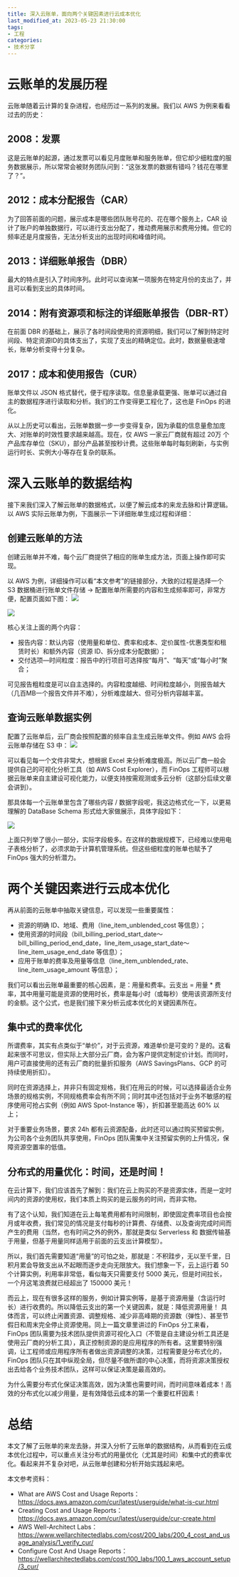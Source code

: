 ```yaml
---
title: 深入云账单，面向两个关键因素进行云成本优化
last_modified_at: 2023-05-23 21:30:00
tags:
- 工程
categories:
- 技术分享
---
```


# 云账单的发展历程
云账单随着云计算的复杂进程，也经历过一系列的发展。我们以 AWS 为例来看看过去的历史：
## 2008：发票
这是云账单的起源，通过发票可以看见月度账单和服务账单，但它却少细粒度的服务数据展示，所以常常会被财务团队问到：“这张发票的数据有错吗？钱花在哪里了？”。
## 2012：成本分配报告（CAR）
为了回答前面的问题，展示成本是哪些团队账号花的、花在哪个服务上，CAR 设计了账户的单独数据行，可以进行支出分配了，推动费用展示和费用分摊。但它的频率还是月度报告，无法分析支出的出现时间和峰值时间。
## 2013：详细账单报告（DBR）
最大的特点是引入了时间序列。此时可以查询某一项服务在特定月份的支出了，并且可以看到支出的具体时间。
## 2014：附有资源项和标注的详细账单报告（DBR-RT）
在前面 DBR 的基础上，展示了各时间段使用的资源明细，我们可以了解到特定时间段、特定资源ID的具体支出了，实现了支出的精确定位。此时，数据量极速增长，账单分析变得十分复杂。
## 2017：成本和使用报告（CUR）
账单文件以 JSON 格式替代，便于程序读取。信息量承载更强、账单可以通过自主的数据程序进行读取和分析。我们的工作变得更工程化了，这也是 FinOps 的进化。

从以上历史可以看出，云账单数据一步一步变得复杂，因为承载的信息量愈加庞大、对账单的时效性要求越来越高。现在，仅 AWS 一家云厂商就有超过 20万 个产品库存单位（SKU），部分产品甚至按秒计费。这些账单每时每刻刷新，与实例运行时长、实例大小等存在复杂的联系。

# 深入云账单的数据结构
接下来我们深入了解云账单的数据格式，以便了解云成本的来龙去脉和计算逻辑。以 AWS 实际云账单为例，下面展示一下详细账单生成过程和详细：
## 创建云账单的方法
创建云账单并不难，每个云厂商提供了相应的账单生成方法，页面上操作即可实现。

以 AWS 为例，详细操作可以看“本文参考”的链接部分，大致的过程是选择一个 S3 数据桶进行账单文件存储 -> 配置账单所需要的内容和生成频率即可，非常方便，配置页面如下图：
<img src="/assets/images/FinOps-3/1.png"/>

<img src="/assets/images/FinOps-3/2.png"/>

核心关注上面的两个内容：

- 报告内容：默认内容（使用量和单位、费率和成本、定价属性-优惠类型和租赁时长）和额外内容（资源 ID、拆分成本分配数据）；
- 交付选项—时间粒度：报告中的行项目可选择按“每月”、“每天”或“每小时”聚合；

可见报告粗粒度是可以自主选择的。内容粒度越细、时间粒度越小，则报告越大（几百MB一个报告文件并不难），分析难度越大、但可分析内容越丰富。

## 查询云账单数据实例
配置了云账单后，云厂商会按照配置的频率自主生成云账单文件。例如 AWS 会将云账单存储在 S3 中：
<img src="/assets/images/FinOps-3/3.png"/>

可以看见每一个文件非常大，想根据 Excel 来分析难度极高。所以云厂商一般会提供自己的可视化分析工具（如 AWS Cost Explorer），而 FinOps 工程师可以根据云账单来自主建设可视化能力，以便支持按需观测或多云分析（这部分后续文章会讲到）。

那具体每一个云账单里包含了哪些内容 / 数据字段呢，我这边格式化一下，以更易理解的 DataBase Schema 形式给大家做展示，具体字段如下：

<img src="/assets/images/FinOps-3/4.png"/>

上面只列举了很小一部分，实际字段极多。在这样的数据规模下，已经难以使用电子表格分析了，必须求助于计算机管理系统。但这些细粒度的账单也赋予了 FinOps 强大的分析潜力。

# 两个关键因素进行云成本优化
再从前面的云账单中抽取关键信息，可以发现一些重要属性：

- 资源的明确 ID、地域、费用（line_item_unblended_cost 等信息）；
- 使用资源的时间段（bill_billing_period_start_date～bill_billing_period_end_date，line_item_usage_start_date～line_item_usage_end_date 等信息）；
- 应用于账单的费率及用量等信息（line_item_unblended_rate、line_item_usage_amount 等信息）；

我们可以看出云账单最重要的核心因素，是：用量和费率。云支出 = 用量 * 费率，其中用量可能是资源的使用时长，费率是每小时（或每秒）使用该资源所支付的金额。这个公式，也是我们接下来分析云成本优化的关键因素所在。

## 集中式的费率优化
所谓费率，其实有点类似于“单价”，对于云资源，难道单价是可变的？是的。这看起来很不可思议，但实际上大部分云厂商，会为客户提供定制定价计划。而同时，用户可直接使用的还有云厂商的批量折扣服务（AWS SavingsPlans、GCP 的可持续使用折扣）。

同时在资源选择上，并非只有固定规格，我们在用云的时候，可以选择最适合业务场景的规格实例，不同规格费率会有所不同；同时其中还包括对于业务不敏感的程序使用可抢占实例（例如 AWS Spot-Instance 等），折扣甚至能高达 60% 以上；

对于重要业务场景，要求 24h 都有云资源配备，此时还可以通过购买预留实例，为公司各个业务团队共享使用，FinOps 团队需集中关注预留实例的上升情况，保障资源空置率的低值。

## 分布式的用量优化：时间，还是时间！
在云计算下，我们应该首先了解到：我们在云上购买的不是资源实体，而是一定时间内的资源的使用权，我们本质上购买的是云服务的时间，而非实物。

有了这个认知，我们知道在云上每笔费用都有时间限制，即使固定费率项目也会按月或年收费，我们常见的情况是支付每秒的计算费、存储费、以及查询完成时间而产生的费用（当然，也有时间之外的例外，那就是类似 Serverless 和 数据传输基于用量，但基于用量同样适用于前面的云支出计算模型）。

所以，我们首先需要知道“用量”的可怕之处，那就是：不积跬步，无以至千里，日积月累会导致支出从不起眼而逐步走向无限放大。我们想象一下，云上运行着 50 个计算实例，利用率非常低，看似每天只需要支付 5000 美元，但是时间拉长，一个月这笔浪费就已经超出了 150000 美元！

而云上，现在有很多这样的服务，例如计算实例等，是基于资源用量（含运行时长）进行收费的。所以降低云支出的第一个关键因素，就是：降低资源用量！
具体而言，可以终止闲置资源、调整规格、减少非高峰期的资源数（弹性）、甚至节假日和周末完全停止资源使用。同上一篇文章里讲过的 FinOps 分工来看，FinOps 团队需要为技术团队提供资源可视化入口（不管是自主建设分析工具还是使用云厂商的分析工具），真正控制资源的是应用程序的所有者。这里要特别强调，让工程师或应用程序所有者做出资源调整的决策，过程需要是分布式化的，FinOps 团队只在其中纵观全局，但尽量不做所谓的中心决策，而将资源决策授权出去给各个业务技术团队，这样可以保证决策是最高效的。

为什么需要分布式化保证决策高效，因为决策也需要时间，而时间意味着成本！高效的分布式化以减少用量，是有效降低云成本的第一个重要杠杆因素！

# 总结
本文了解了云账单的来龙去脉，并深入分析了云账单的数据结构，从而看到在云成本优化过程中，可以重点关注分布式的用量优化（尤其是时间）和集中式的费率优化。看起来并不复杂对吧，从云账单创建和分析开始实践起来吧。

本文参考资料：
- What are AWS Cost and Usage Reports：https://docs.aws.amazon.com/cur/latest/userguide/what-is-cur.html
- Creating Cost and Usage Reports：https://docs.aws.amazon.com/cur/latest/userguide/cur-create.html
- AWS Well-Architect Labs：https://www.wellarchitectedlabs.com/cost/200_labs/200_4_cost_and_usage_analysis/1_verify_cur/
- Configure Cost And Usage Reports：https://wellarchitectedlabs.com/cost/100_labs/100_1_aws_account_setup/3_cur/